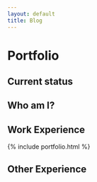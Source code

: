 ```yaml
---
layout: default
title: Blog
---
```

# Portfolio

## Current status

## Who am I?   

## Work Experience

{% include portfolio.html %}

## Other Experience
